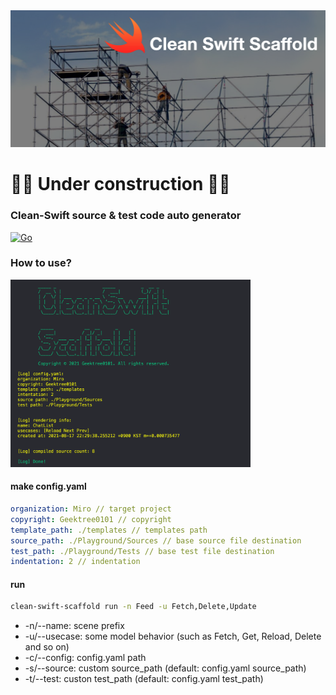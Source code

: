 <img src="https://github.com/GeekTree0101/clean-swift-scaffold/blob/develop/logo.png" />

# 👷‍♀️ Under construction 👨‍🔧 #

### Clean-Swift source & test code auto generator

[![Go](https://github.com/GeekTree0101/clean-swift-scaffold/actions/workflows/go.yml/badge.svg?branch=develop)](https://github.com/GeekTree0101/clean-swift-scaffold/actions/workflows/go.yml)


### How to use?

<img height=300pt src="https://github.com/GeekTree0101/clean-swift-scaffold/blob/develop/res/example.png" />

#### make config.yaml
```yaml
organization: Miro // target project
copyright: Geektree0101 // copyright
template_path: ./templates // templates path
source_path: ./Playground/Sources // base source file destination
test_path: ./Playground/Tests // base test file destination
indentation: 2 // indentation
```

#### run 
```sh
clean-swift-scaffold run -n Feed -u Fetch,Delete,Update
```
- -n/--name: scene prefix
- -u/--usecase: some model behavior (such as Fetch, Get, Reload, Delete and so on)
- -c/--config: config.yaml path
- -s/--source: custom source_path (default: config.yaml source_path)
- -t/--test: custon test_path (default: config.yaml test_path)
